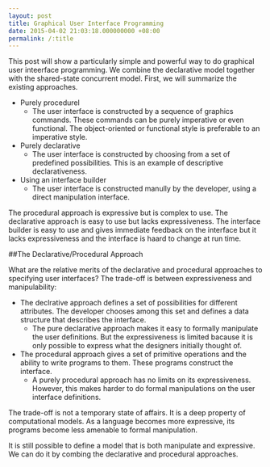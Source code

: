 ```yaml
---
layout: post
title: Graphical User Interface Programming
date: 2015-04-02 21:03:18.000000000 +08:00
permalink: /:title
---
```



This post will show a particularly simple and powerful way to do graphical user inteerface programming. We combine the declarative model together with the shared-state concurrent model. First, we will summarize the existing approaches.

* Purely procedurel
	* The user interface is constructed by a sequence of graphics commands. These commands can be purely imperative or even functional. The object-oriented or functional style is preferable to an imperative style.
* Purely declarative
	* The user interface is constructed by choosing from a set of predefined possibilities. This is an example of descriptive declarativeness.
* Using an interface builder
	* The user interface is constructed manully by the developer, using a direct manipulation interface.

The procedural approach is expressive but is complex to use. 
The declarative approach is easy to use but lacks expressiveness. 
The interface builder is easy to use and gives immediate feedback on the interface but it lacks expressiveness and the interface is haard to change at run time.

##The Declarative/Procedural Approach

What are the relative merits of the declarative and procedural approaches to specifying user interfaces? The trade-off is between expressiveness and manipulability:

* The declrative approach defines a set of possibilities for different attributes. The developer chooses among this set and defines a data structure that describes the interface. 
	* The pure declarative approach makes it easy to formally manipulate the user definitions. But the expressiveness is limited bacause it is only possible to express what the designers initially thought of.
* The procedural approach gives a set of primitive operations and the ability to write programs to them. These programs construct the interface. 
	* A purely procedural approach has no limits on its expressiveness. However, this makes harder to do formal manipulations on the user interface definitions.

The trade-off is not a temporary state of affairs. It is a deep property of computational models. As a language becomes more expressive, its programs become less amenable to formal manipulation.

It is still possible to define a model that is both manipulate and expressive. We can do it by combing the declarative and procedural approaches.

